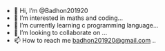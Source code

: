 - 👋 Hi, I’m @Badhon201920
- 👀 I’m interested in maths and coding...
- 🌱 I’m currently learning c programming language...
- 💞️ I’m looking to collaborate on ...
- 📫 How to reach me badhon201920@gmail.com ..

<!---
Badhon201920/Badhon201920 is a ✨ special ✨ repository because its `README.md` (this file) appears on your GitHub profile.
You can click the Preview link to take a look at your changes.
--->

